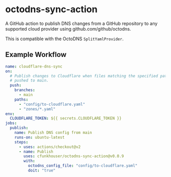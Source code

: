 # octodns-sync-action

A GitHub action to publish DNS changes from a GitHub repository to any supported
cloud provider using github.com/github/octodns.

This is compatible with the OctoDNS `SplitYamlProvider`.

## Example Workflow

```yaml
name: cloudflare-dns-sync
on:
  # Publish changes to Cloudflare when files matching the specified patterns are
  # pushed to main.
  push:
    branches:
      - main
    paths:
      - "config/to-cloudflare.yaml"
      - "zones/*.yaml"
env:
  CLOUDFLARE_TOKEN: ${{ secrets.CLOUDFLARE_TOKEN }}
jobs:
  publish:
    name: Publish DNS config from main
    runs-on: ubuntu-latest
    steps:
      - uses: actions/checkout@v2
      - name: Publish
        uses: cfunkhouser/octodns-sync-action@v0.0.9
        with:
          octodns_config_file: "config/to-cloudflare.yaml"
          doit: "true"
```